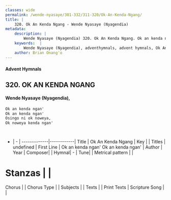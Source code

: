 ```yaml
---
classes: wide
permalink: /wende-nyasaye/301-332/311-320/Ok-An-Kenda-Ngang/
title: |
    320. Ok An Kenda Ngang - Wende Nyasaye (Nyagendia)
metadata:
    description: |
        Wende Nyasaye (Nyagendia) 320. Ok An Kenda Ngang. Ok an kenda ngan' Ok an kenda ngan' Osingo ni ok noweya, Ok noweya kenda ngan'    
    keywords:  |
        Wende Nyasaye (Nyagendia), adventhymnals, advent hymnals, Ok An Kenda Ngang, Ok an kenda ngan' Ok an kenda ngan'. 
    author: Brian Onang'o
---
```


#### Advent Hymnals
## 320. OK AN KENDA NGANG
####  Wende Nyasaye (Nyagendia),

```txt
Ok an kenda ngan'
Ok an kenda ngan'
Osingo ni ok noweya,
Ok noweya kenda ngan'




```

- |   -  |
-------------|------------|
Title | Ok An Kenda Ngang |
Key |  |
Titles | undefined |
First Line | Ok an kenda ngan' Ok an kenda ngan' |
Author | 
Year | 
Composer| |
Hymnal|  - |
Tune|  |
Metrical pattern | |
# Stanzas |  |
Chorus |  |
Chorus Type |  |
Subjects | |
Texts |  |
Print Texts | 
Scripture Song |  |
    

